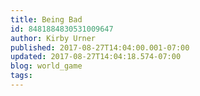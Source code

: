 ```yaml
---
title: Being Bad
id: 8481884830531009647
author: Kirby Urner
published: 2017-08-27T14:04:00.001-07:00
updated: 2017-08-27T14:04:18.574-07:00
blog: world_game
tags: 
---
```


